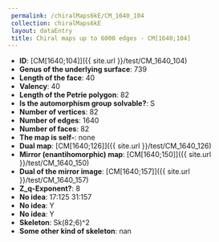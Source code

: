 ```yaml
--- 
 permalink: /chiralMaps6kE/CM_1640_104 
 collection: chiralMaps6kE
 layout: dataEntry
 title: Chiral maps up to 6000 edges - CM[1640;104]
---
```


- **ID**: [CM[1640;104]]({{ site.url }}/test/CM_1640_104)
- **Genus of the underlying surface**: 739
- **Length of the face**: 40
- **Valency**: 40
- **Length of the Petrie polygon**: 82
- **Is the automorphism group solvable?**: S
- **Number of vertices**: 82
- **Number of edges**: 1640
- **Number of faces**: 82
- **The map is self-**: none
- **Dual map**: [CM[1640;126]]({{ site.url }}/test/CM_1640_126)
- **Mirror (enantihomorphic) map**: [CM[1640;150]]({{ site.url }}/test/CM_1640_150)
- **Dual of the mirror image**: [CM[1640;157]]({{ site.url }}/test/CM_1640_157)
- **Z_q-Exponent?**: 8
- **No idea**:  17:125 31:157
- **No idea**: Y
- **No idea**: Y
- **Skeleton**: Sk(82;6)^2
- **Some other kind of skeleton**: nan
